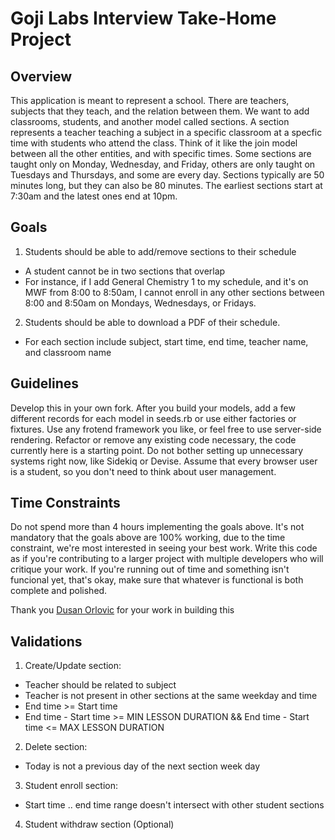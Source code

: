 # Goji Labs Interview Take-Home Project

## Overview

This application is meant to represent a school. There are teachers, subjects that they teach, and the relation between them. We want to add classrooms, students, and another model called sections. A section represents a teacher teaching a subject in a specific classroom at a specfic time with students who attend the class. Think of it like the join model between all the other entities, and with specific times. Some sections are taught only on Monday, Wednesday, and Friday, others are only taught on Tuesdays and Thursdays, and some are every day. Sections typically are 50 minutes long, but they can also be 80 minutes. The earliest sections start at 7:30am and the latest ones end at 10pm.

## Goals

1. Students should be able to add/remove sections to their schedule

- A student cannot be in two sections that overlap
- For instance, if I add General Chemistry 1 to my schedule, and it's on MWF from 8:00 to 8:50am, I cannot enroll in any other sections between 8:00 and 8:50am on Mondays, Wednesdays, or Fridays.

2. Students should be able to download a PDF of their schedule.

- For each section include subject, start time, end time, teacher name, and classroom name

## Guidelines

Develop this in your own fork. After you build your models, add a few different records for each model in seeds.rb or use either factories or fixtures. Use any frotend framework you like, or feel free to use server-side rendering. Refactor or remove any existing code necessary, the code currently here is a starting point. Do not bother setting up unnecessary systems right now, like Sidekiq or Devise. Assume that every browser user is a student, so you don't need to think about user management.

## Time Constraints

Do not spend more than 4 hours implementing the goals above. It's not mandatory that the goals above are 100% working, due to the time constraint, we're most interested in seeing your best work. Write this code as if you're contributing to a larger project with multiple developers who will critique your work. If you're running out of time and something isn't funcional yet, that's okay, make sure that whatever is functional is both complete and polished.

Thank you [Dusan Orlovic](https://blog.trk.in.rs/) for your work in building this

## Validations

1. Create/Update section:

- Teacher should be related to subject
- Teacher is not present in other sections at the same weekday and time
- End time >= Start time
- End time - Start time >= MIN LESSON DURATION && End time - Start time <= MAX LESSON DURATION

2. Delete section:

- Today is not a previous day of the next section week day

3. Student enroll section:

- Start time .. end time range doesn't intersect with other student sections

4. Student withdraw section (Optional)
